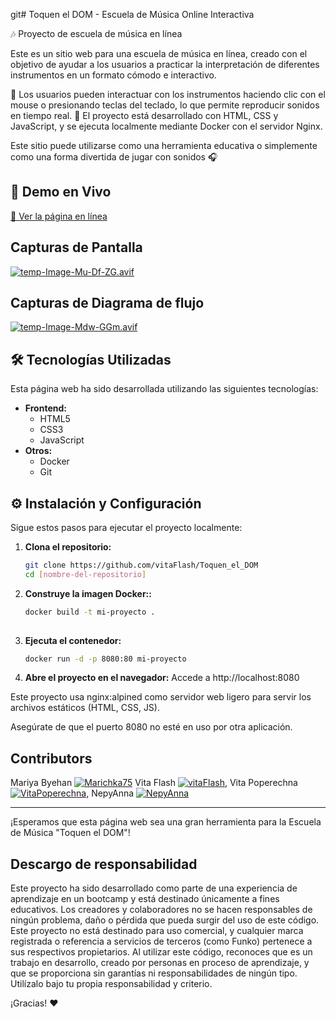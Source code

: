git# Toquen el DOM - Escuela de Música Online Interactiva

🎶 Proyecto de escuela de música en línea

Este es un sitio web para una escuela de música en línea, creado con el objetivo de ayudar a los usuarios a practicar la interpretación de diferentes instrumentos en un formato cómodo e interactivo.

🔹 Los usuarios pueden interactuar con los instrumentos haciendo clic con el mouse o presionando teclas del teclado, lo que permite reproducir sonidos en tiempo real.
🔹 El proyecto está desarrollado con HTML, CSS y JavaScript, y se ejecuta localmente mediante Docker con el servidor Nginx.

Este sitio puede utilizarse como una herramienta educativa o simplemente como una forma divertida de jugar con sonidos 🎧

## 🚀 Demo en Vivo

[🔗 Ver la página en línea](https://vitaflash.github.io/Toquen_el_DOM)

## Capturas de Pantalla

[![temp-Image-Mu-Df-ZG.avif](https://i.postimg.cc/kghQh05s/temp-Image-Mu-Df-ZG.avif)](https://postimg.cc/sM7GM07G)

## Capturas de Diagrama de flujo

[![temp-Image-Mdw-GGm.avif](https://i.postimg.cc/9Xpqn689/temp-Image-Mdw-GGm.avif)](https://postimg.cc/2316qKfj)

## 🛠️ Tecnologías Utilizadas

Esta página web ha sido desarrollada utilizando las siguientes tecnologías:

* **Frontend:**
    * HTML5
    * CSS3
    * JavaScript 
* **Otros:**
    * Docker
    * Git

## ⚙️ Instalación y Configuración

Sigue estos pasos para ejecutar el proyecto localmente:

1.  **Clona el repositorio:**
    ```bash
    git clone https://github.com/vitaFlash/Toquen_el_DOM
    cd [nombre-del-repositorio]

2.  **Construye la imagen Docker::**
    ```bash
    docker build -t mi-proyecto .
   
    ```

3.  **Ejecuta el contenedor:**
    ```bash
    docker run -d -p 8080:80 mi-proyecto
    ```

4.  **Abre el proyecto en el navegador:**
   Accede a http://localhost:8080

   Este proyecto usa nginx:alpined como servidor web ligero para servir los archivos estáticos (HTML, CSS, JS).

   Asegúrate de que el puerto 8080 no esté en uso por otra aplicación. 

## Contributors
Mariya Byehan [![Marichka75](https://img.icons8.com/ios-glyphs/30/000000/github.png)](https://github.com/Marichka75)
Vita Flash [![vitaFlash](https://img.icons8.com/ios-glyphs/30/000000/github.png)](https://github.com/vitaFlash),
Vita Poperechna [![VitaPoperechna](https://img.icons8.com/ios-glyphs/30/000000/github.png)](https://github.com/VitaPoperechna),
NepyAnna [![NepyAnna](https://img.icons8.com/ios-glyphs/30/000000/github.png)](https://github.com/NepyAnna)

---
¡Esperamos que esta página web sea una gran herramienta para la Escuela de Música "Toquen el DOM"!

## Descargo de responsabilidad
Este proyecto ha sido desarrollado como parte de una experiencia de aprendizaje en un bootcamp y está destinado únicamente a fines educativos. Los creadores y colaboradores no se hacen responsables de ningún problema, daño o pérdida que pueda surgir del uso de este código.
Este proyecto no está destinado para uso comercial, y cualquier marca registrada o referencia a servicios de terceros (como Funko) pertenece a sus respectivos propietarios. Al utilizar este código, reconoces que es un trabajo en desarrollo, creado por personas en proceso de aprendizaje, y que se proporciona sin garantías ni responsabilidades de ningún tipo.
Utilízalo bajo tu propia responsabilidad y criterio.

¡Gracias! ❤️